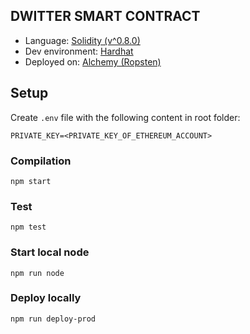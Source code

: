 ## DWITTER SMART CONTRACT

- Language: [Solidity (v^0.8.0)](https://docs.soliditylang.org/en/v0.8.13/)
- Dev environment: [Hardhat](https://hardhat.org/getting-started/)
- Deployed on: [Alchemy (Ropsten)](https://alchemy.com/)

## Setup

Create `.env` file with the following content in root folder:

```
PRIVATE_KEY=<PRIVATE_KEY_OF_ETHEREUM_ACCOUNT>
```

### Compilation

```shell
npm start
```

### Test

```shell
npm test
```

### Start local node

```shell
npm run node
```

### Deploy locally

```shell
npm run deploy-prod
```
